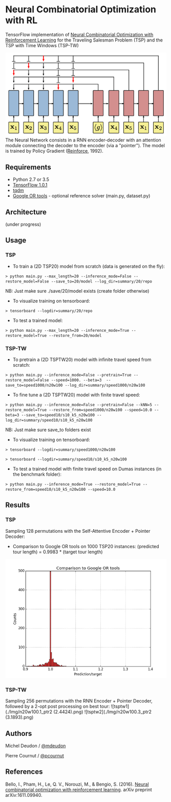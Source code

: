 # Neural Combinatorial Optimization with RL

TensorFlow implementation of [Neural Combinatorial Optimization with Reinforcement Learning](http://arxiv.org/abs/1611.09940) for the Traveling Salesman Problem (TSP) and the TSP with Time Windows (TSP-TW)

![model](./Img/Pointer_Net.png)
The Neural Network consists in a RNN encoder-decoder with an attention module connecting the decoder to the encoder (via a "pointer"). The model is trained by Policy Gradient ([Reinforce](https://link.springer.com/article/10.1007/BF00992696), 1992).

## Requirements

- Python 2.7 or 3.5
- [TensorFlow 1.0.1](https://www.tensorflow.org/install/)
- [tqdm](https://pypi.python.org/pypi/tqdm)
- [Google OR tools](https://developers.google.com/optimization/) - optional reference solver (main.py, dataset.py)

## Architecture

(under progress)

## Usage

### TSP

- To train a (2D TSP20) model from scratch (data is generated on the fly):
```
> python main.py --max_length=20 --inference_mode=False --restore_model=False --save_to=20/model --log_dir=summary/20/repo
```

NB: Just make sure ./save/20/model exists (create folder otherwise)

- To visualize training on tensorboard:
```
> tensorboard --logdir=summary/20/repo
```

- To test a trained model:
```
> python main.py --max_length=20 --inference_mode=True --restore_model=True --restore_from=20/model
```

### TSP-TW

- To pretrain a (2D TSPTW20) model with infinite travel speed from scratch:
```
> python main.py --inference_mode=False --pretrain=True --restore_model=False --speed=1000. --beta=3  --save_to=speed1000/n20w100 --log_dir=summary/speed1000/n20w100
```


- To fine tune a (2D TSPTW20) model with finite travel speed:
```
> python main.py --inference_mode=False --pretrain=False --kNN=5 --restore_model=True --restore_from=speed1000/n20w100 --speed=10.0 --beta=3 --save_to=speed10/s10_k5_n20w100 --log_dir=summary/speed10/s10_k5_n20w100
```

NB: Just make sure save_to folders exist

- To visualize training on tensorboard:
```
> tensorboard --logdir=summary/speed1000/n20w100
```
```
> tensorboard --logdir=summary/speed10/s10_k5_n20w100
```

- To test a trained model with finite travel speed on Dumas instances (in the benchmark folder):
```
> python main.py --inference_mode=True --restore_model=True --restore_from=speed10/s10_k5_n20w100 --speed=10.0
```


## Results

### TSP

Sampling 128 permutations with the Self-Attentive Encoder + Pointer Decoder:

- Comparison to Google OR tools on 1000 TSP20 instances: (predicted tour length) = 0.9983 * (target tour length)

![Self_Net_TSP20](./Img/Self_Net_TSP20.1_AC_0.9983.png)

### TSP-TW

Sampling 256 permutations with the RNN Encoder + Pointer Decoder, followed by a 2-opt post processing on best tour:
![tsptw1](./Img/n20w100.1_ptr2 (2.4424).png)
![tsptw2](./Img/n20w100.3_ptr2 (3.1893).png)

## Authors

Michel Deudon / [@mdeudon](https://github.com/MichelDeudon)

Pierre Cournut / [@pcournut](https://github.com/pcournut)

## References
Bello, I., Pham, H., Le, Q. V., Norouzi, M., & Bengio, S. (2016). [Neural combinatorial optimization with reinforcement learning](https://arxiv.org/abs/1611.09940). arXiv preprint arXiv:1611.09940.
